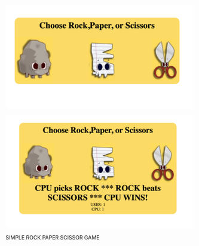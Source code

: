 ![alt text](https://github.com/JfuseProductions/Web-App-Games/blob/main/Rock%20Paper%20Scissor/rockPaperScissor2.png)

![alt text](https://github.com/JfuseProductions/Web-App-Games/blob/main/Rock%20Paper%20Scissor/rockPaperScissor1.png)



SIMPLE ROCK PAPER SCISSOR GAME

